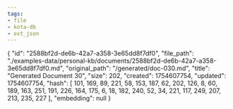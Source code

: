 ```yaml
---
tags:
- file
- kota-db
- ext_json
---
```

{
  "id": "2588bf2d-de6b-42a7-a358-3e65dd8f7df0",
  "file_path": "./examples-data/personal-kb/documents/2588bf2d-de6b-42a7-a358-3e65dd8f7df0.md",
  "original_path": "/generated/doc-030.md",
  "title": "Generated Document 30",
  "size": 202,
  "created": 1754607754,
  "updated": 1754607754,
  "hash": [
    101,
    169,
    89,
    221,
    58,
    153,
    187,
    62,
    202,
    126,
    8,
    60,
    189,
    163,
    251,
    191,
    226,
    164,
    175,
    6,
    18,
    182,
    240,
    52,
    34,
    221,
    117,
    249,
    207,
    213,
    235,
    227
  ],
  "embedding": null
}